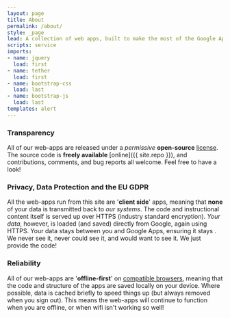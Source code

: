 ```yaml
---
layout: page
title: About
permalink: /about/
style: _page
lead: A collection of web apps, built to make the most of the Google Apps platform and designed to sve time, making the technology work for you.
scripts: service
imports:
- name: jquery
  load: first
- name: tether
  load: first
- name: bootstrap-css
  load: last
- name: bootstrap-js
  load: last
templates: alert
---
```


### Transparency
All of our web-apps are released under a _permissive_ __open-source__ [license](/license). The source code is __freely available__ [online]({{ site.repo }}), and contributions, comments, and bug reports all welcome. Feel free to have a look!

### Privacy, Data Protection and the EU GDPR
All the web-apps run from this site are '__client side__' apps, meaning that __none__ of your data is transmitted back to _our systems_. The code and instructional content itself is served up over HTTPS (industry standard encryption). *Your data*, however, is loaded (and saved) directly from Google, again using HTTPS. Your data stays between you and Google Apps, ensuring it stays . We never see it, never could see it, and would want to see it. We just provide the code!

### Reliability
All of our web-apps are '__offline-first__' on [compatible browsers](/requirements), meaning that the code and structure of the apps are saved locally on your device. Where possible, data is cached briefly to speed things up (but always removed when you sign out). This means the web-apps will continue to function when you are offline, or when wifi isn't working so well!